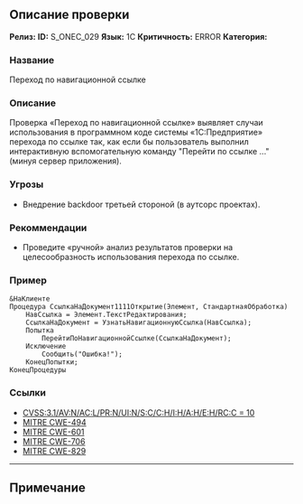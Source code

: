 ## Описание проверки
**Релиз:**
**ID:** S_ONEC_029
**Язык:** 1С
**Критичность:** ERROR
**Категория:** 

### Название 
Переход по навигационной ссылке
### Описание 
Проверка «Переход по навигационной ссылке» выявляет случаи использования в программном коде системы «1С:Предприятие» перехода по ссылке так, как если бы пользователь выполнил интерактивную вспомогательную команду "Перейти по ссылке ..." (минуя сервер приложения).

### Угрозы 
- Внедрение backdoor третьей стороной (в аутсорс проектах).
### Рекоммендации 
- Проведите «ручной» анализ результатов проверки на целесообразность использования перехода по ссылке.
### Пример 
``` 
&НаКлиенте
Процедура СсылкаНаДокумент1111Открытие(Элемент, СтандартнаяОбработка)
	НавСсылка = Элемент.ТекстРедактирования;
	СсылкаНаДокумент = УзнатьНавигационнуюСсылка(НавСсылка);
	Попытка
		ПерейтиПоНавигационнойСсылке(СсылкаНаДокумент);
	Исключение
		Сообщить("Ошибка!");
	КонецПопытки;
КонецПроцедуры
``` 
### Ссылки
- [CVSS:3.1/AV:N/AC:L/PR:N/UI:N/S:C/C:H/I:H/A:H/E:H/RC:C = 10](https://www.first.org/cvss/calculator/3.1#CVSS:3.1/AV:N/AC:L/PR:N/UI:N/S:C/C:H/I:H/A:H/E:H/RC:C)
- [MITRE CWE-494](https://cwe.mitre.org/data/definitions/494.html)
- [MITRE CWE-601](https://cwe.mitre.org/data/definitions/601.html)
- [MITRE CWE-706](https://cwe.mitre.org/data/definitions/706.html)
- [MITRE CWE-829](https://cwe.mitre.org/data/definitions/829.html)

---
## Примечание
